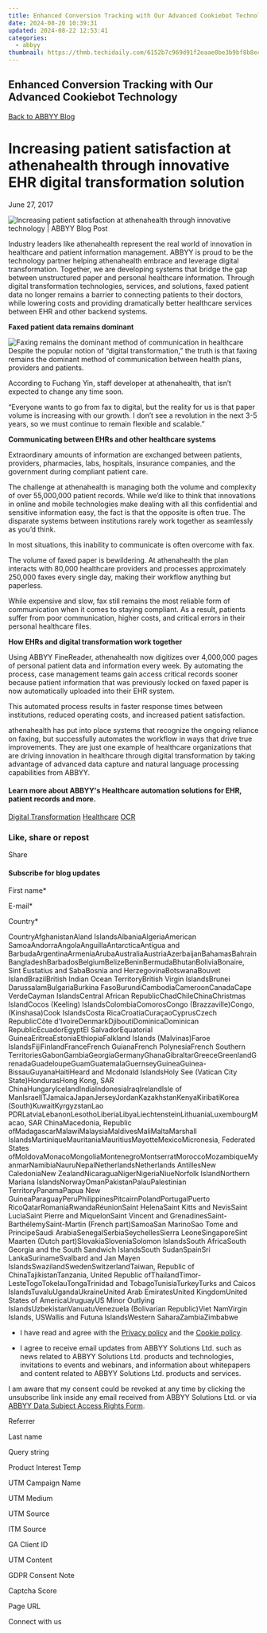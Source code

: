 ```yaml
---
title: Enhanced Conversion Tracking with Our Advanced Cookiebot Technology
date: 2024-08-20 10:39:31
updated: 2024-08-22 12:53:41
categories:
  - abbyy
thumbnail: https://thmb.techidaily.com/6152b7c969d91f2eaae0be3b9bf8b8ec86f6a4683a1dd9c2aefb366c737706ad.jpg
---
```


## Enhanced Conversion Tracking with Our Advanced Cookiebot Technology

[Back to ABBYY Blog](https://tools.techidaily.com/abbyy/products/)

# Increasing patient satisfaction at athenahealth through innovative EHR digital transformation solution

June 27, 2017

![Increasing patient satisfaction at athenahealth through innovative technology | ABBYY Blog Post](https://static1.abbyy.com/abbyycommedia/25204/increasing-patient-satisfaction-at-athenahealth-through-innovative-ehr-digital-transformation-solution.jpg) 

Industry leaders like athenahealth represent the real world of innovation in healthcare and patient information management. ABBYY is proud to be the technology partner helping athenahealth embrace and leverage digital transformation. Together, we are developing systems that bridge the gap between unstructured paper and personal healthcare information. Through digital transformation technologies, services, and solutions, faxed patient data no longer remains a barrier to connecting patients to their doctors, while lowering costs and providing dramatically better healthcare services between EHR and other backend systems.

**Faxed patient data remains dominant**

![Faxing remains the dominant method of communication in healthcare](https://static1.abbyy.com/abbyycommedia/25205/faxing-remains-the-dominant-method-of-communication-in-healthcare.png) Despite the popular notion of “digital transformation,” the truth is that faxing remains the dominant method of communication between health plans, providers and patients.

According to Fuchang Yin, staff developer at athenahealth, that isn’t expected to change any time soon.

“Everyone wants to go from fax to digital, but the reality for us is that paper volume is increasing with our growth. I don’t see a revolution in the next 3-5 years, so we must continue to remain flexible and scalable.”

**Communicating between EHRs and other healthcare systems**

Extraordinary amounts of information are exchanged between patients, providers, pharmacies, labs, hospitals, insurance companies, and the government during compliant patient care.

The challenge at athenahealth is managing both the volume and complexity of over 55,000,000 patient records. While we’d like to think that innovations in online and mobile technologies make dealing with all this confidential and sensitive information easy, the fact is that the opposite is often true. The disparate systems between institutions rarely work together as seamlessly as you’d think.

In most situations, this inability to communicate is often overcome with fax.

The volume of faxed paper is bewildering. At athenahealth the plan interacts with 80,000 healthcare providers and processes approximately 250,000 faxes every single day, making their workflow anything but paperless.

While expensive and slow, fax still remains the most reliable form of communication when it comes to staying compliant. As a result, patients suffer from poor communication, higher costs, and critical errors in their personal healthcare files.

**How EHRs and digital transformation work together**

Using ABBYY FineReader, athenahealth now digitizes over 4,000,000 pages of personal patient data and information every week. By automating the process, case management teams gain access critical records sooner because patient information that was previously locked on faxed paper is now automatically uploaded into their EHR system.

This automated process results in faster response times between institutions, reduced operating costs, and increased patient satisfaction.

athenahealth has put into place systems that recognize the ongoing reliance on faxing, but successfully automates the workflow in ways that drive true improvements. They are just one example of healthcare organizations that are driving innovation in healthcare through digital transformation by taking advantage of advanced data capture and natural language processing capabilities from ABBYY.

#### Learn more about ABBYY's Healthcare automation solutions for EHR, patient records and more.

[Digital Transformation](https://tools.techidaily.com/abbyy/products/) [Healthcare](https://tools.techidaily.com/abbyy/products/) [OCR](https://tools.techidaily.com/abbyy/products/) 

### Like, share or repost

Share 

#### Subscribe for blog updates

First name\*

E-mail\*

Сountry\*

СountryAfghanistanAland IslandsAlbaniaAlgeriaAmerican SamoaAndorraAngolaAnguillaAntarcticaAntigua and BarbudaArgentinaArmeniaArubaAustraliaAustriaAzerbaijanBahamasBahrainBangladeshBarbadosBelgiumBelizeBeninBermudaBhutanBoliviaBonaire, Sint Eustatius and SabaBosnia and HerzegovinaBotswanaBouvet IslandBrazilBritish Indian Ocean TerritoryBritish Virgin IslandsBrunei DarussalamBulgariaBurkina FasoBurundiCambodiaCameroonCanadaCape VerdeCayman IslandsCentral African RepublicChadChileChinaChristmas IslandCocos (Keeling) IslandsColombiaComorosCongo (Brazzaville)Congo, (Kinshasa)Cook IslandsCosta RicaCroatiaCuraçaoCyprusCzech RepublicCôte d'IvoireDenmarkDjiboutiDominicaDominican RepublicEcuadorEgyptEl SalvadorEquatorial GuineaEritreaEstoniaEthiopiaFalkland Islands (Malvinas)Faroe IslandsFijiFinlandFranceFrench GuianaFrench PolynesiaFrench Southern TerritoriesGabonGambiaGeorgiaGermanyGhanaGibraltarGreeceGreenlandGrenadaGuadeloupeGuamGuatemalaGuernseyGuineaGuinea-BissauGuyanaHaitiHeard and Mcdonald IslandsHoly See (Vatican City State)HondurasHong Kong, SAR ChinaHungaryIcelandIndiaIndonesiaIraqIrelandIsle of ManIsraelITJamaicaJapanJerseyJordanKazakhstanKenyaKiribatiKorea (South)KuwaitKyrgyzstanLao PDRLatviaLebanonLesothoLiberiaLibyaLiechtensteinLithuaniaLuxembourgMacao, SAR ChinaMacedonia, Republic ofMadagascarMalawiMalaysiaMaldivesMaliMaltaMarshall IslandsMartiniqueMauritaniaMauritiusMayotteMexicoMicronesia, Federated States ofMoldovaMonacoMongoliaMontenegroMontserratMoroccoMozambiqueMyanmarNamibiaNauruNepalNetherlandsNetherlands AntillesNew CaledoniaNew ZealandNicaraguaNigerNigeriaNiueNorfolk IslandNorthern Mariana IslandsNorwayOmanPakistanPalauPalestinian TerritoryPanamaPapua New GuineaParaguayPeruPhilippinesPitcairnPolandPortugalPuerto RicoQatarRomaniaRwandaRéunionSaint HelenaSaint Kitts and NevisSaint LuciaSaint Pierre and MiquelonSaint Vincent and GrenadinesSaint-BarthélemySaint-Martin (French part)SamoaSan MarinoSao Tome and PrincipeSaudi ArabiaSenegalSerbiaSeychellesSierra LeoneSingaporeSint Maarten (Dutch part)SlovakiaSloveniaSolomon IslandsSouth AfricaSouth Georgia and the South Sandwich IslandsSouth SudanSpainSri LankaSurinameSvalbard and Jan Mayen IslandsSwazilandSwedenSwitzerlandTaiwan, Republic of ChinaTajikistanTanzania, United Republic ofThailandTimor-LesteTogoTokelauTongaTrinidad and TobagoTunisiaTurkeyTurks and Caicos IslandsTuvaluUgandaUkraineUnited Arab EmiratesUnited KingdomUnited States of AmericaUruguayUS Minor Outlying IslandsUzbekistanVanuatuVenezuela (Bolivarian Republic)Viet NamVirgin Islands, USWallis and Futuna IslandsWestern SaharaZambiaZimbabwe

* I have read and agree with the [Privacy policy](https://tools.techidaily.com/abbyy/products/) and the [Cookie policy](https://tools.techidaily.com/abbyy/products/).

* I agree to receive email updates from ABBYY Solutions Ltd. such as news related to ABBYY Solutions Ltd. products and technologies, invitations to events and webinars, and information about whitepapers and content related to ABBYY Solutions Ltd. products and services.  
    
I am aware that my consent could be revoked at any time by clicking the unsubscribe link inside any email received from ABBYY Solutions Ltd. or via [ABBYY Data Subject Access Rights Form](https://tools.techidaily.com/abbyy/products/).

Referrer

Last name

Query string

Product Interest Temp

UTM Campaign Name

UTM Medium

UTM Source

ITM Source

GA Client ID

UTM Content

GDPR Consent Note

Captcha Score

Page URL

Connect with us

<ins class="adsbygoogle"
     style="display:block"
     data-ad-format="autorelaxed"
     data-ad-client="ca-pub-7571918770474297"
     data-ad-slot="1223367746"></ins>



<ins class="adsbygoogle"
     style="display:block"
     data-ad-client="ca-pub-7571918770474297"
     data-ad-slot="8358498916"
     data-ad-format="auto"
     data-full-width-responsive="true"></ins>
